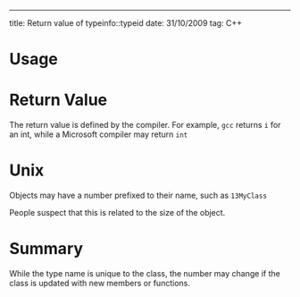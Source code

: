 --- 
title: Return value of typeinfo::typeid
date:  31/10/2009
tag:   C++

Usage
=====

<script src="http://gist.github.com/348420.js"></script>

Return Value
============
The return value is defined by the compiler. For example, `gcc` returns `i` for an int, while a Microsoft compiler may return `int`

Unix
====
Objects may have a number prefixed to their name, such as `13MyClass`

People suspect that this is related to the size of the object.

Summary
=======
While the type name is unique to the class, the number may change if the class is updated with new members or functions.